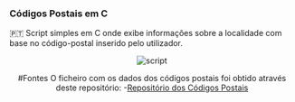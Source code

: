 <h3>Códigos Postais em C</h3>
<p>
  🇵🇹  Script simples em C onde exibe informações sobre a localidade com base no código-postal inserido pelo utilizador.
</p>
</div>
<div align="center" style="text-align: center">
<img src="https://i.imgur.com/zXXhHBh.gif" alt="script"/>

#Fontes
O ficheiro com os dados dos códigos postais foi obtido através deste repositório:
-[Repositório dos Códigos Postais](https://github.com/centraldedados/codigos_postais)
